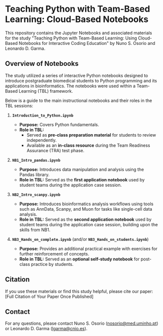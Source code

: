 # Teaching Python with Team-Based Learning: Cloud-Based Notebooks

This repository contains the Jupyter Notebooks and associated materials for the study "Teaching Python with Team-Based Learning: Using Cloud-Based Notebooks for Interactive Coding Education" by Nuno S. Osorio and Leonardo D. Garma.

## Overview of Notebooks

The study utilized a series of interactive Python notebooks designed to introduce postgraduate biomedical students to Python programming and its applications in bioinformatics. The notebooks were used within a Team-Based Learning (TBL) framework.

Below is a guide to the main instructional notebooks and their roles in the TBL sessions:

1.  **`Introduction_to_Python.ipynb`**
    *   **Purpose:** Covers Python fundamentals.
    *   **Role in TBL:**
        *   Served as **pre-class preparation material** for students to review independently.
        *   Available as an **in-class resource** during the Team Readiness Assurance (TRA) test phase.

2.  **`NB1_Intro_pandas.ipynb`**
    *   **Purpose:** Introduces data manipulation and analysis using the Pandas library.
    *   **Role in TBL:** Served as the **first application notebook** used by student teams during the application case session.

3.  **`NB2_Intro_scanpy.ipynb`**
    *   **Purpose:** Introduces bioinformatics analysis workflows using tools such as AnnData, Scanpy, and Muon for tasks like single-cell data analysis.
    *   **Role in TBL:** Served as the **second application notebook** used by student teams during the application case session, building upon the skills from NB1.

4.  **`NB3_Hands_on_complete.ipynb`** (and/or **`NB3_Hands_on_students.ipynb`**)
    *   **Purpose:** Provides an additional practical example with exercises for further reinforcement of concepts.
    *   **Role in TBL:** Served as an **optional self-study notebook** for post-class practice by students.

## Citation

If you use these materials or find this study helpful, please cite our paper:
[Full Citation of Your Paper Once Published]

## Contact

For any questions, please contact Nuno S. Osorio (nosorio@med.uminho.pt) or Leonardo D. Garma (lgarma@cnio.es).
